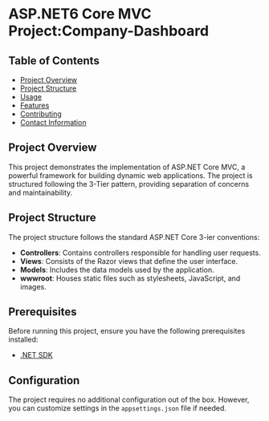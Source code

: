 # ASP.NET6 Core MVC Project:Company-Dashboard
## Table of Contents

- [Project Overview](#project-overview)
- [Project Structure](3-Tier)
- [Usage](#usage)
- [Features](#features)
- [Contributing](#contributing)
- [Contact Information](Waleedhammad770@gmail.com)

## Project Overview

This project demonstrates the implementation of ASP.NET Core MVC, a powerful framework for building dynamic web applications. The project is structured following the 3-Tier pattern, providing separation of concerns and maintainability.

## Project Structure

The project structure follows the standard ASP.NET Core 3-ier conventions:

- **Controllers**: Contains controllers responsible for handling user requests.
- **Views**: Consists of the Razor views that define the user interface.
- **Models**: Includes the data models used by the application.
- **wwwroot**: Houses static files such as stylesheets, JavaScript, and images.

## Prerequisites

Before running this project, ensure you have the following prerequisites installed:

- [.NET SDK](https://dotnet.microsoft.com/download)


## Configuration

The project requires no additional configuration out of the box. However, you can customize settings in the `appsettings.json` file if needed.

